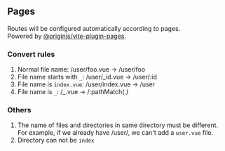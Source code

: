 ## Pages
Routes will be configured automatically according to pages.<br/>
Powered by [@originjs/vite-plugin-pages](https://github.com/originjs/origin.js/tree/main/packages/vite-plugin-pages).

### Convert rules
1. Normal file name: /user/foo.vue -> /user/foo
2. File name starts with `_`: /user/_id.vue -> /user/:id
3. File name is `index.vue`: /user/index.vue -> /user
4. File name is `_`: /_.vue -> /:pathMatch(.*)*

### Others
1. The name of files and directories in same directory must be different.
   For example, if we already have /user/, we can't add a `user.vue` file.
2. Directory can not be `index`
